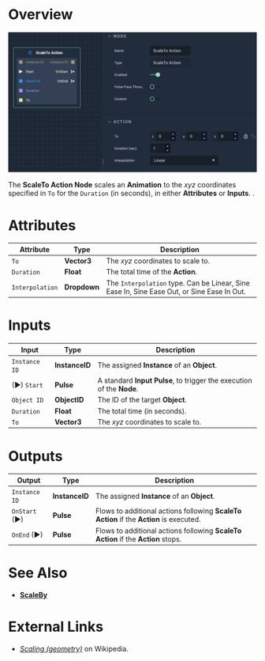 # Overview

![The ScaleTo Node.](../../.gitbook/assets/scaletoaction.png)

The **ScaleTo Action Node** scales an **Animation** to the *xyz* coordinates specified in `To` for the `Duration` (in seconds), in either **Attributes** or **Inputs**.
.

# Attributes

|Attribute|Type|Description|
|---|---|---|
|`To`|**Vector3**| The *xyz* coordinates to scale to.|
|`Duration`|**Float**|The total time of the **Action**.|
|`Interpolation`|**Dropdown**|The `Interpolation` type. Can be Linear, Sine Ease In, Sine Ease Out, or Sine Ease In Out.|

# Inputs

|Input|Type|Description|
|---|---|---|
|`Instance ID`| **InstanceID** | The assigned **Instance** of an **Object**.|
|(►) `Start`|**Pulse**|A standard **Input Pulse**, to trigger the execution of the **Node**.|
|`Object ID`|**ObjectID**|The ID of the target **Object**.|
|`Duration`|**Float**|The total time (in seconds).|
|`To`|**Vector3**| The *xyz* coordinates to scale to.|

# Outputs

|Output|Type|Description|
|---|---|---|
|`Instance ID`|**InstanceID**|The assigned **Instance** of an **Object**.|
|`OnStart` (►)|**Pulse**|Flows to additional actions following **ScaleTo Action** if the **Action** is executed.|
|`OnEnd` (►)|**Pulse**|Flows to additional actions following **ScaleTo Action** if the **Action** stops.|

# See Also

* [**ScaleBy**](scalebyaction.md)
# External Links

* [*Scaling (geometry)*](https://en.wikipedia.org/wiki/Scaling_%28geometry%29) on Wikipedia.